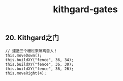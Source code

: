﻿---
layout: default
title: kithgard-gates
---
## 20. Kithgard之门
```
// 建造三个栅栏来隔离兽人！
this.moveDown();
this.buildXY("fence", 36, 34);
this.buildXY("fence", 36, 30);
this.buildXY("fence", 36, 26);
this.moveRight(4);
```
